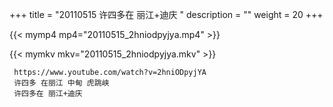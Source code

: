 +++
title = "20110515  许四多在 丽江+迪庆 "
description = ""
weight = 20
+++

{{< mymp4 mp4="20110515_2hniodpyjya.mp4" >}}

{{< mymkv mkv="20110515_2hniodpyjya.mkv" >}}

     https://www.youtube.com/watch?v=2hniODpyjYA 
     许四多 在丽江 中甸 虎跳峡 
     许四多在 丽江+迪庆 
